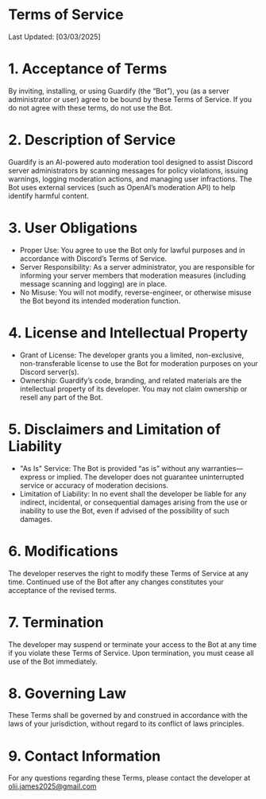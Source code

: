 # Terms of Service
Last Updated: [03/03/2025]

# 1. Acceptance of Terms
By inviting, installing, or using Guardify (the “Bot”), you (as a server administrator or user) agree to be bound by these Terms of Service. If you do not agree with these terms, do not use the Bot.
# 2. Description of Service
Guardify is an AI-powered auto moderation tool designed to assist Discord server administrators by scanning messages for policy violations, issuing warnings, logging moderation actions, and managing user infractions. The Bot uses external services (such as OpenAI’s moderation API) to help identify harmful content.
# 3. User Obligations
- Proper Use: You agree to use the Bot only for lawful purposes and in accordance with Discord’s Terms of Service.
- Server Responsibility: As a server administrator, you are responsible for informing your server members that moderation measures (including message scanning and logging) are in place.
- No Misuse: You will not modify, reverse-engineer, or otherwise misuse the Bot beyond its intended moderation function.
# 4. License and Intellectual Property
- Grant of License: The developer grants you a limited, non-exclusive, non-transferable license to use the Bot for moderation purposes on your Discord server(s).
- Ownership: Guardify’s code, branding, and related materials are the intellectual property of its developer. You may not claim ownership or resell any part of the Bot.
# 5. Disclaimers and Limitation of Liability
- "As Is" Service: The Bot is provided “as is” without any warranties—express or implied. The developer does not guarantee uninterrupted service or accuracy of moderation decisions.
- Limitation of Liability: In no event shall the developer be liable for any indirect, incidental, or consequential damages arising from the use or inability to use the Bot, even if advised of the possibility of such damages.
# 6. Modifications
The developer reserves the right to modify these Terms of Service at any time. Continued use of the Bot after any changes constitutes your acceptance of the revised terms.
# 7. Termination
The developer may suspend or terminate your access to the Bot at any time if you violate these Terms of Service. Upon termination, you must cease all use of the Bot immediately.
# 8. Governing Law
These Terms shall be governed by and construed in accordance with the laws of your jurisdiction, without regard to its conflict of laws principles.
# 9. Contact Information
For any questions regarding these Terms, please contact the developer at olii.james2025@gmail.com

